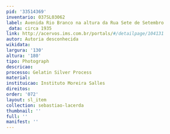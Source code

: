 ```yaml
---
pid: '33514369'
inventario: 037SL03062
label: Avenida Rio Branco na altura da Rua Sete de Setembro
_data: circa 1935
link: http://acervos.ims.com.br/portals/#/detailpage/104131
autor: Autoria desconhecida
wikidata: 
largura: '130'
altura: '180'
tipo: Photograph
descricao: 
processo: Gelatin Silver Process
material: 
instituicao: Instituto Moreira Salles
direitos: 
order: '072'
layout: sl_item
collection: sebastiao-lacerda
thumbnail: ''
full: ''
manifest: ''
---
```

